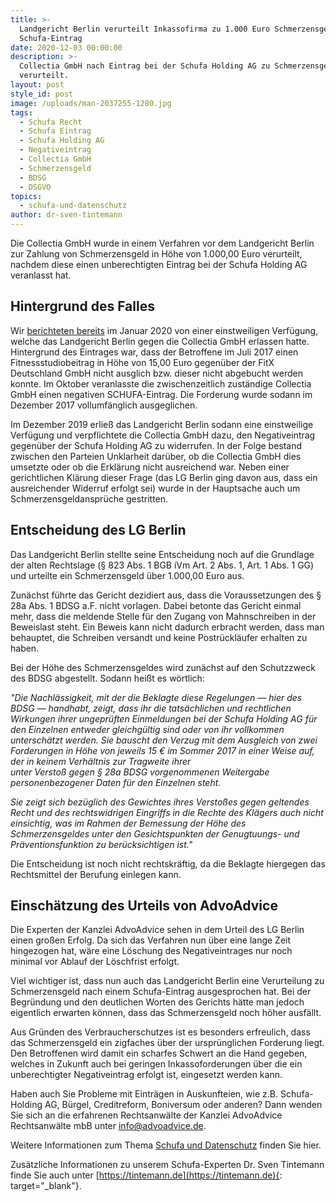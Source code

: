 ```yaml
---
title: >-
  Landgericht Berlin verurteilt Inkassofirma zu 1.000 Euro Schmerzensgeld nach
  Schufa-Eintrag
date: 2020-12-03 00:00:00
description: >-
  Collectia GmbH nach Eintrag bei der Schufa Holding AG zu Schmerzensgeld
  verurteilt.
layout: post
style_id: post
image: /uploads/man-2037255-1280.jpg
tags:
  - Schufa Recht
  - Schufa Eintrag
  - Schufa Holding AG
  - Negativeintrag
  - Collectia GmbH
  - Schmerzensgeld
  - BDSG
  - DSGVO
topics:
  - schufa-und-datenschutz
author: dr-sven-tintemann
---
```

Die Collectia GmbH wurde in einem Verfahren vor dem Landgericht Berlin zur Zahlung von Schmerzensgeld in Höhe von 1.000,00 Euro verurteilt, nachdem diese einen unberechtigten Eintrag bei der Schufa Holding AG veranlasst hat.

## Hintergrund des Falles

Wir [berichteten bereits](https://advoadvice.de/blog/schufa-recht-lg-berlin-erl%C3%A4sst-einstweilige-verf%C3%BCgung-gegen-collectia-gmbh/) im Januar 2020 von einer einstweiligen Verfügung, welche das Landgericht Berlin gegen die Collectia GmbH erlassen hatte. Hintergrund des Eintrages war, dass der Betroffene im Juli 2017 einen Fitnessstudiobeitrag in Höhe von 15,00 Euro gegenüber der FitX Deutschland GmbH nicht ausglich bzw. dieser nicht abgebucht werden konnte. Im Oktober veranlasste die zwischenzeitlich zuständige Collectia GmbH einen negativen SCHUFA-Eintrag. Die Forderung wurde sodann im Dezember 2017 vollumfänglich ausgeglichen.

Im Dezember 2019 erließ das Landgericht Berlin sodann eine einstweilige Verfügung und verpflichtete die Collectia GmbH dazu, den Negativeintrag gegenüber der Schufa Holding AG zu widerrufen. In der Folge bestand zwischen den Parteien Unklarheit darüber, ob die Collectia GmbH dies umsetzte oder ob die Erklärung nicht ausreichend war. Neben einer gerichtlichen Klärung dieser Frage (das LG Berlin ging davon aus, dass ein ausreichender Widerruf erfolgt sei) wurde in der Hauptsache auch um Schmerzensgeldansprüche gestritten.

## Entscheidung des LG Berlin

Das Landgericht Berlin stellte seine Entscheidung noch auf die Grundlage der alten Rechtslage (§ 823 Abs. 1 BGB iVm Art. 2 Abs. 1, Art. 1 Abs. 1 GG) und urteilte ein Schmerzensgeld über 1.000,00 Euro aus.

Zunächst führte das Gericht dezidiert aus, dass die Voraussetzungen des § 28a Abs. 1 BDSG a.F. nicht vorlagen. Dabei betonte das Gericht einmal mehr, dass die meldende Stelle für den Zugang von Mahnschreiben in der Beweislast steht. Ein Beweis kann nicht dadurch erbracht werden, dass man behauptet, die Schreiben versandt und keine Postrückläufer erhalten zu haben.

Bei der Höhe des Schmerzensgeldes wird zunächst auf den Schutzzweck des BDSG abgestellt. Sodann heißt es wörtlich:

*"Die Nachlässigkeit, mit der die Beklagte diese Regelungen — hier des BDSG — handhabt, zeigt, dass ihr die tatsächlichen und rechtlichen Wirkungen ihrer ungeprüften Einmeldungen bei der Schufa Holding AG für den Einzelnen entweder gleichgültig sind oder von ihr vollkommen unterschätzt werden. Sie bauscht den Verzug mit dem Ausgleich von zwei Forderungen in Höhe von jeweils 15 € im Sommer 2017 in einer Weise auf, der in keinem Verhältnis zur Tragweite ihrer<br>unter Verstoß gegen § 28a BDSG vorgenommenen Weitergabe personenbezogener Daten für den Einzelnen steht.*

*Sie zeigt sich bezüglich des Gewichtes ihres Verstoßes gegen geltendes Recht und des rechtswidrigen Eingriffs in die Rechte des Klägers auch nicht einsichtig, was im Rahmen der Bemessung der Höhe des Schmerzensgeldes unter den Gesichtspunkten der Genugtuungs- und Präventionsfunktion zu berücksichtigen ist."*

Die Entscheidung ist noch nicht rechtskräftig, da die Beklagte hiergegen das Rechtsmittel der Berufung einlegen kann.

## Einschätzung des Urteils von AdvoAdvice

Die Experten der Kanzlei AdvoAdvice sehen in dem Urteil des LG Berlin einen großen Erfolg. Da sich das Verfahren nun über eine lange Zeit hingezogen hat, wäre eine Löschung des Negativeintrages nur noch minimal vor Ablauf der Löschfrist erfolgt.

Viel wichtiger ist, dass nun auch das Landgericht Berlin eine Verurteilung zu Schmerzensgeld nach einem Schufa-Eintrag ausgesprochen hat. Bei der Begründung und den deutlichen Worten des Gerichts hätte man jedoch eigentlich erwarten können, dass das Schmerzensgeld noch höher ausfällt.&nbsp;

Aus Gründen des Verbraucherschutzes ist es besonders erfreulich, dass das Schmerzensgeld ein zigfaches über der ursprünglichen Forderung liegt. Den Betroffenen wird damit ein scharfes Schwert an die Hand gegeben, welches in Zukunft auch bei geringen Inkassoforderungen über die ein unberechtigter Negativeintrag erfolgt ist, eingesetzt werden kann.

Haben auch Sie Probleme mit Einträgen in Auskunfteien, wie z.B. Schufa-Holding AG, Bürgel, Creditreform, Boniversum oder anderen? Dann wenden Sie sich an die erfahrenen Rechtsanwälte der Kanzlei AdvoAdvice Rechtsanwälte mbB unter [info@advoadvice.de](mailto:info@advoadvice.de).

Weitere Informationen zum Thema [Schufa und Datenschutz](/themen/schufa-und-datenschutz/)&nbsp;finden Sie hier.&nbsp;

Zusätzliche Informationen zu unserem Schufa-Experten Dr. Sven Tintemann finde Sie auch unter [https://tintemann.de](https://tintemann.de){: target="_blank"}.